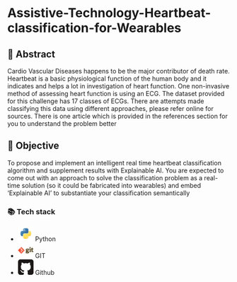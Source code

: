 # Assistive-Technology-Heartbeat-classification-for-Wearables

## 📄 Abstract
Cardio Vascular Diseases happens to be the major contributor of death rate. Heartbeat is a basic physiological function of the
human body and it indicates and helps a lot in investigation of heart function. One non-invasive method of assessing heart
function is using an ECG. The dataset provided for this challenge has 17 classes of ECGs. There are attempts made classifying this
data using different approaches, please refer online for sources. There is one article which is provided in the references section for
you to understand the problem better

## 🎯 Objective 
To propose and implement an intelligent real time heartbeat classification algorithm and supplement results with Explainable AI.
You are expected to come out with an approach to solve the classification problem as a real-time solution (so it could be
fabricated into wearables) and embed ‘Explainable AI’ to substantiate your classification semantically

### 📚 Tech stack
- <code><img height="35" src="https://raw.githubusercontent.com/github/explore/80688e429a7d4ef2fca1e82350fe8e3517d3494d/topics/python/python.png"></code> Python
- <code><img height="35" src="https://raw.githubusercontent.com/github/explore/80688e429a7d4ef2fca1e82350fe8e3517d3494d/topics/git/git.png"></code> GIT
- <code><img height="35" src="https://github.com/edent/SuperTinyIcons/blob/master/images/svg/github.svg"></code> Github
